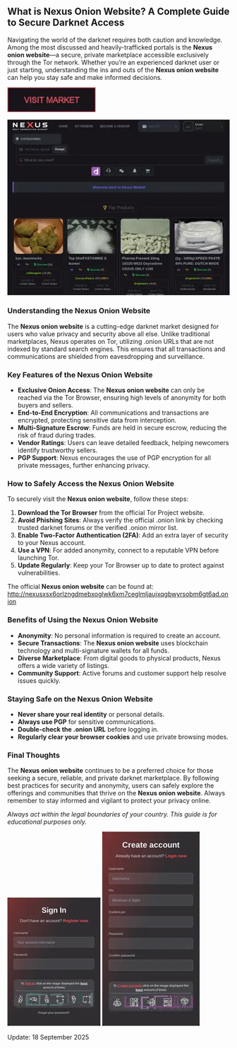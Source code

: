 ## What is Nexus Onion Website? A Complete Guide to Secure Darknet Access

Navigating the world of the darknet requires both caution and knowledge. Among the most discussed and heavily-trafficked portals is the **Nexus onion website**—a secure, private marketplace accessible exclusively through the Tor network. Whether you’re an experienced darknet user or just starting, understanding the ins and outs of the **Nexus onion website** can help you stay safe and make informed decisions.

[<img src="/pics/restore.webp" width="200">](http://nexusxsx6orlzngdmebxoglwk6xm7ceglmljaujxqgbwyrsobm6gt6ad.onion)

<a href="http://nexusxsx6orlzngdmebxoglwk6xm7ceglmljaujxqgbwyrsobm6gt6ad.onion"><img src="/pics/beta.webp" alt="image" style="max-width: 100%;"></a>


### Understanding the Nexus Onion Website

The **Nexus onion website** is a cutting-edge darknet market designed for users who value privacy and security above all else. Unlike traditional marketplaces, Nexus operates on Tor, utilizing .onion URLs that are not indexed by standard search engines. This ensures that all transactions and communications are shielded from eavesdropping and surveillance.

### Key Features of the Nexus Onion Website

- **Exclusive Onion Access**: The **Nexus onion website** can only be reached via the Tor Browser, ensuring high levels of anonymity for both buyers and sellers.
- **End-to-End Encryption**: All communications and transactions are encrypted, protecting sensitive data from interception.
- **Multi-Signature Escrow**: Funds are held in secure escrow, reducing the risk of fraud during trades.
- **Vendor Ratings**: Users can leave detailed feedback, helping newcomers identify trustworthy sellers.
- **PGP Support**: Nexus encourages the use of PGP encryption for all private messages, further enhancing privacy.

### How to Safely Access the Nexus Onion Website

To securely visit the **Nexus onion website**, follow these steps:

1. **Download the Tor Browser** from the official Tor Project website.
2. **Avoid Phishing Sites**: Always verify the official .onion link by checking trusted darknet forums or the verified .onion mirror list.
3. **Enable Two-Factor Authentication (2FA)**: Add an extra layer of security to your Nexus account.
4. **Use a VPN**: For added anonymity, connect to a reputable VPN before launching Tor.
5. **Update Regularly**: Keep your Tor Browser up to date to protect against vulnerabilities.

The official **Nexus onion website** can be found at: http://nexusxsx6orlzngdmebxoglwk6xm7ceglmljaujxqgbwyrsobm6gt6ad.onion

### Benefits of Using the Nexus Onion Website

- **Anonymity**: No personal information is required to create an account.
- **Secure Transactions**: The **Nexus onion website** uses blockchain technology and multi-signature wallets for all funds.
- **Diverse Marketplace**: From digital goods to physical products, Nexus offers a wide variety of listings.
- **Community Support**: Active forums and customer support help resolve issues quickly.

### Staying Safe on the Nexus Onion Website

- **Never share your real identity** or personal details.
- **Always use PGP** for sensitive communications.
- **Double-check the .onion URL** before logging in.
- **Regularly clear your browser cookies** and use private browsing modes.

### Final Thoughts

The **Nexus onion website** continues to be a preferred choice for those seeking a secure, reliable, and private darknet marketplace. By following best practices for security and anonymity, users can safely explore the offerings and communities that thrive on the **Nexus onion website**. Always remember to stay informed and vigilant to protect your privacy online.

*Always act within the legal boundaries of your country. This guide is for educational purposes only.*

<a href="http://nexusxsx6orlzngdmebxoglwk6xm7ceglmljaujxqgbwyrsobm6gt6ad.onion"><img src="/pics/normal.webp" style="max-width: 100%;"></a>
<a href="http://nexusxsx6orlzngdmebxoglwk6xm7ceglmljaujxqgbwyrsobm6gt6ad.onion"><img src="/pics/utility.webp" style="max-width: 100%;"></a>



Update:  18 September 2025